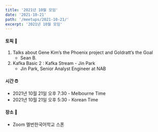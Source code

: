 ```yaml
---
title: '2021년 10월 모임'
date: '2021-10-21'
path: '/meetups/2021-10-21/'
excerpt: '2021년 10월 모임'
---
```


#### 토픽 🚀

1. Talks about Gene Kim’s the Phoenix project and Goldratt’s the Goal
    - Sean B.
2. Kafka Basic 2 : Kafka Stream - Jin Park
    - Jin Park, Senior Analyst Engineer at NAB

#### 시간 ⏰

-   2021년 10월 21일 오후 7:30 - Melbourne Time
-   2021년 10월 21일 오후 5:30 - Korean Time

#### 장소 ‍🚶

-   Zoom 멜번한국어학교 스폰
